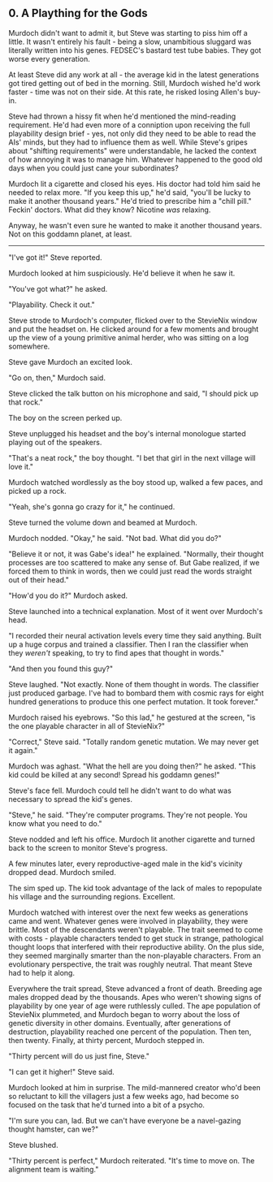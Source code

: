 ## 0. A Plaything for the Gods

Murdoch didn't want to admit it, but Steve was starting to piss him off a little. It wasn't entirely his fault - being a slow, unambitious sluggard was literally written into his genes. FEDSEC's bastard test tube babies. They got worse every generation.

At least Steve did any work at all - the average kid in the latest generations got tired getting out of bed in the morning. Still, Murdoch wished he'd work faster - time was not on their side. At this rate, he risked losing Allen's buy-in.

Steve had thrown a hissy fit when he'd mentioned the mind-reading requirement. He'd had even more of a conniption upon receiving the full playability design brief - yes, not only did they need to be able to read the AIs' minds, but they had to influence them as well. While Steve's gripes about "shifting requirements" were understandable, he lacked the context of how annoying it was to manage him. Whatever happened to the good old days when you could just cane your subordinates?

Murdoch lit a cigarette and closed his eyes. His doctor had told him said he needed to relax more. "If you keep this up," he'd said, "you'll be lucky to make it another thousand years." He'd tried to prescribe him a "chill pill." Feckin' doctors. What did they know? Nicotine _was_ relaxing.

Anyway, he wasn't even sure he wanted to make it another thousand years. Not on this goddamn planet, at least.

---

"I've got it!" Steve reported.

Murdoch looked at him suspiciously. He'd believe it when he saw it.

"You've got what?" he asked.

"Playability. Check it out."

Steve strode to Murdoch's computer, flicked over to the StevieNix window and put the headset on. He clicked around for a few moments and brought up the view of a young primitive animal herder, who was sitting on a log somewhere.

Steve gave Murdoch an excited look.

"Go on, then," Murdoch said.

Steve clicked the talk button on his microphone and said, "I should pick up that rock."

The boy on the screen perked up.

Steve unplugged his headset and the boy's internal monologue started playing out of the speakers.

"That's a neat rock," the boy thought. "I bet that girl in the next village will love it."

Murdoch watched wordlessly as the boy stood up, walked a few paces, and picked up a rock.

"Yeah, she's gonna go crazy for it," he continued.

Steve turned the volume down and beamed at Murdoch.

Murdoch nodded. "Okay," he said. "Not bad. What did you do?"

"Believe it or not, it was Gabe's idea!" he explained. "Normally, their thought processes are too scattered to make any sense of. But Gabe realized, if we forced them to think in words, then we could just read the words straight out of their head."

"How'd you do it?" Murdoch asked.

Steve launched into a technical explanation. Most of it went over Murdoch's head.

"I recorded their neural activation levels every time they said anything. Built up a huge corpus and trained a classifier. Then I ran the classifier when they _weren't_ speaking, to try to find apes that thought in words."

"And then you found this guy?"

Steve laughed. "Not exactly. None of them thought in words. The classifier just produced garbage. I've had to bombard them with cosmic rays for eight hundred generations to produce this one perfect mutation. It took forever."

Murdoch raised his eyebrows. "So this lad," he gestured at the screen, "is the one playable character in all of StevieNix?"

"Correct," Steve said. "Totally random genetic mutation. We may never get it again."

Murdoch was aghast. "What the hell are you doing then?" he asked. "This kid could be killed at any second! Spread his goddamn genes!"

Steve's face fell. Murdoch could tell he didn't want to do what was necessary to spread the kid's genes.

"Steve," he said. "They're computer programs. They're not people. You know what you need to do."

Steve nodded and left his office. Murdoch lit another cigarette and turned back to the screen to monitor Steve's progress.

A few minutes later, every reproductive-aged male in the kid's vicinity dropped dead. Murdoch smiled.

The sim sped up. The kid took advantage of the lack of males to repopulate his village and the surrounding regions. Excellent.

Murdoch watched with interest over the next few weeks as generations came and went. Whatever genes were involved in playability, they were brittle. Most of the descendants weren't playable. The trait seemed to come with costs - playable characters tended to get stuck in strange, pathological thought loops that interfered with their reproductive ability. On the plus side, they seemed marginally smarter than the non-playable characters. From an evolutionary perspective, the trait was roughly neutral. That meant Steve had to help it along.

Everywhere the trait spread, Steve advanced a front of death. Breeding age males dropped dead by the thousands. Apes who weren't showing signs of playability by one year of age were ruthlessly culled. The ape population of StevieNix plummeted, and Murdoch began to worry about the loss of genetic diversity in other domains. Eventually, after generations of destruction, playability reached one percent of the population. Then ten, then twenty. Finally, at thirty percent, Murdoch stepped in.

"Thirty percent will do us just fine, Steve."

"I can get it higher!" Steve said.

Murdoch looked at him in surprise. The mild-mannered creator who'd been so reluctant to kill the villagers just a few weeks ago, had become so focused on the task that he'd turned into a bit of a psycho.

"I'm sure you can, lad. But we can't have everyone be a navel-gazing thought hamster, can we?"

Steve blushed.

"Thirty percent is perfect," Murdoch reiterated. "It's time to move on. The alignment team is waiting."
